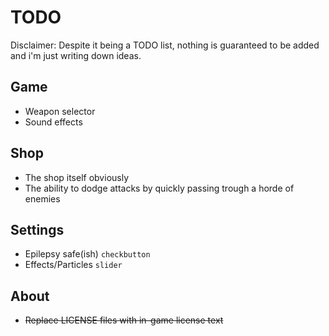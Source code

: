 # TODO

Disclaimer: Despite it being a TODO list, nothing is guaranteed to be added and i'm just writing down ideas. 

## Game
- Weapon selector
- Sound effects

## Shop
- The shop itself obviously
- The ability to dodge attacks by quickly passing trough a horde of enemies

## Settings
- Epilepsy safe(ish) `checkbutton`
- Effects/Particles `slider`

## About
- ~~Replace LICENSE files with in-game license text~~